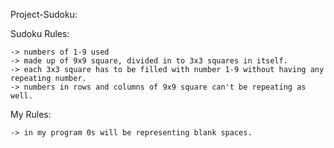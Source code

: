 Project-Sudoku:

Sudoku Rules:

    -> numbers of 1-9 used
    -> made up of 9x9 square, divided in to 3x3 squares in itself.
    -> each 3x3 square has to be filled with number 1-9 without having any repeating number.
    -> numbers in rows and columns of 9x9 square can't be repeating as well.

My Rules:

    -> in my program 0s will be representing blank spaces.


